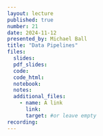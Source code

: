 ```yaml
---
layout: lecture
published: true
number: 21
date: 2024-11-12
presented_by: Michael Ball
title: "Data Pipelines"
files:
  slides:
  pdf_slides:
  code:
  code_html:
  notebook:
  notes:
  additional_files:
    - name: A link
      link:
      target: #or leave empty
recording:
---
```


